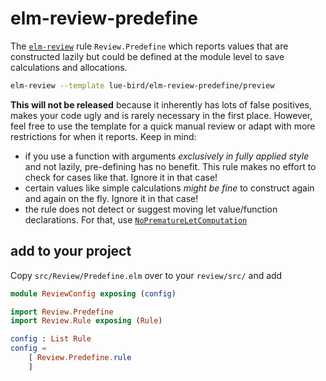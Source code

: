# elm-review-predefine

The [`elm-review`](https://package.elm-lang.org/packages/jfmengels/elm-review/latest/) rule `Review.Predefine` which reports values that are constructed lazily but could be defined at the module level to save calculations and allocations.

```bash
elm-review --template lue-bird/elm-review-predefine/preview
```

**This will not be released** because it inherently has lots of false positives, makes your code ugly and is rarely necessary in the first place. However, feel free to use the template for a quick manual review or adapt with more restrictions for when it reports.
Keep in mind:

  - if you use a function with arguments _exclusively in fully applied style_ and not lazily, pre-defining has no benefit. This rule makes no effort to check for cases like that. Ignore it in that case!
  - certain values like simple calculations _might be fine_ to construct again and again on the fly. Ignore it in that case!
  - the rule does not detect or suggest moving let value/function declarations. For that, use [`NoPrematureLetComputation`](https://dark.elm.dmy.fr/packages/jfmengels/elm-review-common/latest/NoPrematureLetComputation)

## add to your project
Copy `src/Review/Predefine.elm` over to your `review/src/` and add

```elm
module ReviewConfig exposing (config)

import Review.Predefine
import Review.Rule exposing (Rule)

config : List Rule
config =
    [ Review.Predefine.rule
    ]
```
